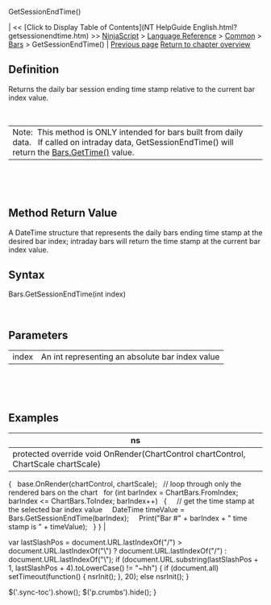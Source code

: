 ﻿










 


GetSessionEndTime()







| &lt;&lt; [Click to Display Table of Contents](NT HelpGuide English.html?getsessionendtime.htm) &gt;&gt;
 [NinjaScript](ninjascript.htm) &gt; [Language Reference](language_reference_wip.htm) &gt; [Common](common.htm) &gt; [Bars](bars.htm) &gt;
GetSessionEndTime() | [Previous page](getopen.htm)
[Return to chapter overview](bars.htm)










Definition
----------


Returns the daily bar session ending time stamp relative to the current bar index value.


 




|  |
| --- |
| Note:  This method is ONLY intended for bars built from daily data.   If called on intraday data, GetSessionEndTime() will return the [Bars.GetTime()](gettime.htm) value. |



 


 


Method Return Value
-------------------


A DateTime structure that represents the daily bars ending time stamp at the desired bar index; intraday bars will return the time stamp at the current bar index value.



Syntax
------


Bars.GetSessionEndTime(int index)


 


Parameters
----------




|  |  |
| --- | --- |
| index | An int representing an absolute bar index value |



 


 


Examples
--------




| ns |
| --- |
| protected override void OnRender(ChartControl chartControl, ChartScale chartScale)
{
   base.OnRender(chartControl, chartScale);
   // loop through only the rendered bars on the chart
   for (int barIndex = ChartBars.FromIndex; barIndex &lt;= ChartBars.ToIndex; barIndex++)
   {
     // get the time stamp at the selected bar index value
     DateTime timeValue = Bars.GetSessionEndTime(barIndex);
     Print("Bar #" + barIndex + " time stamp is " + timeValue);
   }
} |






 
 var lastSlashPos = document.URL.lastIndexOf("/") &gt; document.URL.lastIndexOf("\\") ? document.URL.lastIndexOf("/") : document.URL.lastIndexOf("\\");
 if (document.URL.substring(lastSlashPos + 1, lastSlashPos + 4).toLowerCase() != "~hh") {
 if (document.all) setTimeout(function() {
 nsrInit();
 }, 20);
 else nsrInit();
 }
 
 
 $('.sync-toc').show();
 $('p.crumbs').hide();
 }
 
 
 



